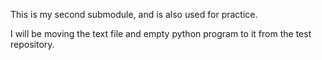 This is my second submodule, and is also used for practice.

I will be moving the text file and empty python program to it from the test repository. 
